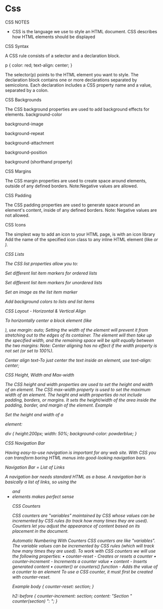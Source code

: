 # Css

CSS NOTES

- CSS is the language we use to style an HTML document.
CSS describes how HTML elements should be displayed

CSS Syntax

A CSS rule consists of a selector and a declaration block.

p {
color: red;
text-align: center;
}

The selector(p) points to the HTML element you want to style.
The declaration block contains one or more declarations separated by semicolons.
Each declaration includes a CSS property name and a value, separated by a colon.

CSS Backgrounds

The CSS background properties are used to add background effects for elements.
background-color

background-image

background-repeat

background-attachment

background-position

background (shorthand property)

CSS Margins

The CSS margin properties are used to create space around elements, outside of any defined borders.
Note:Negative values are allowed.

CSS Padding

The CSS padding properties are used to generate space around an element's content, inside of any defined borders.
Note: Negative values are not allowed.

CSS Icons

The simplest way to add an icon to your HTML page, is with an icon library
Add the name of the specified icon class to any inline HTML element (like <i> or <span>).

CSS Lists

The CSS list properties allow you to:

Set different list item markers for ordered lists

Set different list item markers for unordered lists

Set an image as the list item marker

Add background colors to lists and list items

CSS Layout - Horizontal & Vertical Align

To horizontally center a block element (like <div>), use margin: auto;
Setting the width of the element will prevent it from stretching out to the edges of its container.
The element will then take up the specified width, and the remaining space will be split equally between the two margins:
Note: Center aligning has no effect if the width property is not set (or set to 100%).

Center align text-To just center the text inside an element, use text-align: center;

CSS Height, Width and Max-width

The CSS height and width properties are used to set the height and width of an element.
The CSS max-width property is used to set the maximum width of an element.
The height and width properties do not include padding, borders, or margins. It sets the height/width of the area inside the padding, border, and margin of the element.
Example

Set the height and width of a <div> element:

div {
height:200px;
width: 50%;
background-color: powderblue;
}

CSS Navigation Bar

Having easy-to-use navigation is important for any web site.
With CSS you can transform boring HTML menus into good-looking navigation bars.

Navigation Bar = List of Links

A navigation bar needs standard HTML as a base.
A navigation bar is basically a list of links, so using the <ul> and <li> elements makes perfect sense

CSS Counters

CSS counters are "variables" maintained by CSS whose values can be incremented by CSS rules (to track how many times they are used). Counters let you adjust the appearance of content based on its placement in the document.

Automatic Numbering With Counters
CSS counters are like "variables". The variable values can be incremented by CSS rules (which will track how many times they are used).
To work with CSS counters we will use the following properties:
•	counter-reset - Creates or resets a counter
•	counter-increment - Increments a counter value
•	content - Inserts generated content
•	counter() or counters() function - Adds the value of a counter to an element
To use a CSS counter, it must first be created with counter-reset.

Example
body {
counter-reset: section;
}

h2::before {
counter-increment: section;
content: "Section " counter(section) ": ";
}